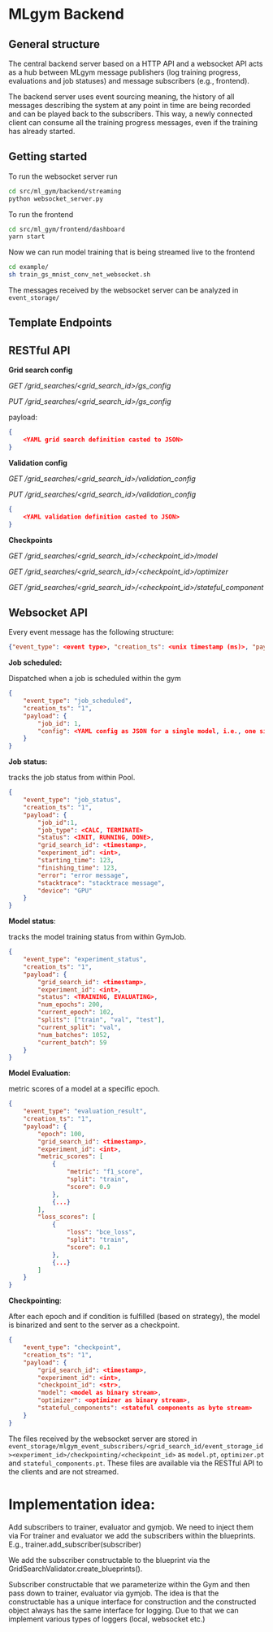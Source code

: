 # MLgym Backend

## General structure

The central backend server based on a HTTP API and a websocket API acts as a hub between MLgym message publishers (log training progress, evaluations and job statuses) and message subscribers (e.g., frontend). 

The backend server uses event sourcing meaning, the history of all messages describing the system at any point in time are being recorded and can be played back to the subscribers. This way, a newly connected client can consume all the training progress messages, even if the training has already started. 

## Getting started

To run the websocket server run 

```sh
cd src/ml_gym/backend/streaming
python websocket_server.py
```

To run the frontend 

```sh
cd src/ml_gym/frontend/dashboard
yarn start
```

Now we can run model training that is being streamed live to the frontend

```sh
cd example/
sh train_gs_mnist_conv_net_websocket.sh
```

The messages received by the websocket server can be analyzed in `event_storage/`

## Template Endpoints


## RESTful API


**Grid search config**

*GET /grid_searches/<grid_search_id>/gs_config*


*PUT /grid_searches/<grid_search_id>/gs_config*

payload:
```json
{
    <YAML grid search definition casted to JSON>
}
```


**Validation config**

*GET /grid_searches/<grid_search_id>/validation_config*


*PUT /grid_searches/<grid_search_id>/validation_config*

```json
{
    <YAML validation definition casted to JSON>
}
```

**Checkpoints**

*GET /grid_searches/<grid_search_id>/<checkpoint_id>/model*

*GET /grid_searches/<grid_search_id>/<checkpoint_id>/optimizer*

*GET /grid_searches/<grid_search_id>/<checkpoint_id>/stateful_component*


## Websocket API

Every event message has the following structure:

```json
{"event_type": <event type>, "creation_ts": <unix timestamp (ms)>, "payload": <payload dict>}

```

**Job scheduled:**

Dispatched when a job is scheduled within the gym

```json
{
    "event_type": "job_scheduled",
    "creation_ts": "1",
    "payload": { 
        "job_id": 1,
        "config": <YAML config as JSON for a single model, i.e., one single instance of the grid search>
    }
}
```

**Job status:**

tracks the job status from within Pool.

```json
{
    "event_type": "job_status",
    "creation_ts": "1",
    "payload": { 
        "job_id":1,
        "job_type": <CALC, TERMINATE>
        "status": <INIT, RUNNING, DONE>,
        "grid_search_id": <timestamp>, 
        "experiment_id": <int>,
        "starting_time": 123,
        "finishing_time": 123,
        "error": "error message",
        "stacktrace": "stacktrace message",
        "device": "GPU"
    }
}
```

**Model status**:

tracks the model training status from within GymJob.

```json
{
    "event_type": "experiment_status",
    "creation_ts": "1",
    "payload": { 
        "grid_search_id": <timestamp>, 
        "experiment_id": <int>,
        "status": <TRAINING, EVALUATING>,
        "num_epochs": 200,
        "current_epoch": 102,
        "splits": ["train", "val", "test"],
        "current_split": "val",
        "num_batches": 1052,
        "current_batch": 59
    }
}
```

**Model Evaluation**:

metric scores of a model at a specific epoch.

```json
{
    "event_type": "evaluation_result",
    "creation_ts": "1",
    "payload": {
        "epoch": 100,
        "grid_search_id": <timestamp>, 
        "experiment_id": <int>,
        "metric_scores": [
            {
                "metric": "f1_score", 
                "split": "train",
                "score": 0.9
            }, 
            {...}
        ],
        "loss_scores": [
            {
                "loss": "bce_loss", 
                "split": "train",
                "score": 0.1
            },
            {...}
        ]
    }
}
```

**Checkpointing**:

After each epoch and if condition is fulfilled (based on strategy), the model is binarized and sent to the server as a checkpoint.

```json
{
    "event_type": "checkpoint",
    "creation_ts": "1",
    "payload": {
        "grid_search_id": <timestamp>, 
        "experiment_id": <int>,
        "checkpoint_id": <str>,
        "model": <model as binary stream>,
        "optimizer": <optimizer as binary stream>,
        "stateful_components": <stateful components as byte stream>
    }
}
```

The files received by the websocket server are stored in 
`event_storage/mlgym_event_subscribers/<grid_search_id/event_storage_id><experiment_id>/checkpointing/<checkpoint_id>` as `model.pt`, `optimizer.pt` and `stateful_components.pt`. These files are available via the RESTful API to the clients and are not streamed.



# Implementation idea: 

Add subscribers to trainer, evaluator and gymjob. We need to inject them via 
For trainer and evaluator we add the subscribers within the blueprints. E.g., trainer.add_subscriber(subscriber)

We add the subscriber constructable to the blueprint via the GridSearchValidator.create_blueprints().

Subscriber constructable that we parameterize within the Gym and then pass down to trainer, evaluator via gymjob. The idea is that the constructable has a unique interface for construction and the constructed object always has the same interface for logging. Due to that we can implement various types of loggers (local, websocket etc.)


